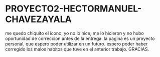 # PROYECTO2-HECTORMANUEL-CHAVEZAYALA
me quedo chiquito el icono, yo no lo hice, me lo hicieron y no hubo oportunidad de correccion antes de la entrega.
la pagina es un proyecto personal, que espero poder utilizar en un futuro.
espero poder haber corregido los malos habitos que tuve en el anterior trabajo. GRACIAS.